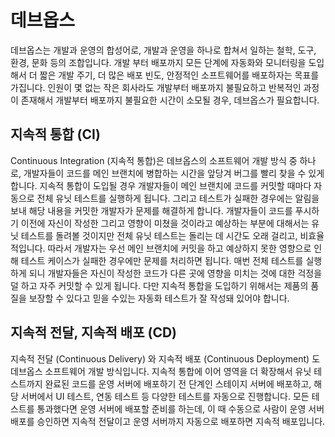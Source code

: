 # 데브옵스

데브옵스는 개발과 운영의 합성어로, 개발과 운영을 하나로 합쳐서 일하는 철학, 도구, 환경, 문화 등의 조합입니다. 
개발 부터 배포까지 모든 단계에 자동화와 모니터링을 도입해서 더 짧은 개발 주기, 더 많은 배포 빈도, 안정적인 소프트웨어를 배포하자는 목표를 가집니다. 
인원이 몇 없는 작은 회사라도 개발부터 배포까지 불필요하고 반복적인 과정이 존재해서 개발부터 배포까지 불필요한 시간이 소모될 경우, 데브옵스가 필요합니다. 

## 지속적 통합 (CI) 
Continuous Integration (지속적 통합)은 데브옵스의 소프트웨어 개발 방식 중 하나로, 개발자들이 코드를 메인 브랜치에 병합하는 시간을 앞당겨 버그를 빨리 찾을 수 있게 합니다.
지속적 통합이 도입될 경우 개발자들이 메인 브랜치에 코드를 커밋할 때마다 자동으로 전체 유닛 테스트를 실행하게 됩니다. 그리고 테스트가 실패한 경우에는 알림을 보내 해당 내용을 커밋한 개발자가 문제를 해결하게 합니다. 개발자들이 코드를 푸시하기 이전에 자신이 작성한 그리고 영향이 미쳤을 것이라고 예상하는 부분에 대해서는 유닛 테스트를 돌려볼 것이지만 전체 유닛 테스트는 돌리는 데 시간도 오래 걸리고, 비효율적입니다. 따라서 개발자는 우선 메인 브랜치에 커밋을 하고 예상하지 못한 영향으로 인해 테스트 케이스가 실패한 경우에만 문제를 처리하면 됩니다. 
매번 전체 테스트를 실행하게 되니 개발자들은 자신이 작성한 코드가 다른 곳에 영향을 미치는 것에 대한 걱정을 덜 하고 자주 커밋할 수 있게 됩니다. 다만 지속적 통합을 도입하기 위해서는 제품의 품질을 보장할 수 있다고 믿을 수있는 자동화 테스트가 잘 작성돼 있어야 합니다.

## 지속적 전달, 지속적 배포 (CD) 
지속적 전달 (Continuous Delivery) 와 지속적 배포 (Continuous Deployment) 도 데브옵스 소프트웨어 개발 방식입니다. 지속적 통합에 이어 영역을 더 확장해서 유닛 테스트까지 완료된 코드를 운영 서버에 배포하기 전 단계인 스테이지 서버에 배포하고, 해당 서버에서 UI 테스트, 연동 테스트 등 다양한 테스트를 자동으로 진행합니다. 모든 테스트를 통과했다면 운영 서버에 배포할 준비를 하는데, 이 때 수동으로 사람이 운영 서버 배포를 승인하면 지속적 전달이고 운영 서버까지 자동으로 배포하면 지속적 배포입니다. 
<!--stackedit_data:
eyJoaXN0b3J5IjpbLTk0MDU3MDAwNiwtMTY0MDYxMTA3NiwtMj
A4ODc0NjYxMl19
-->